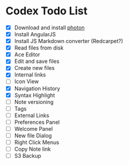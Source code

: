 # Codex Todo List

* [X] Download and install [photon](http://photonkit.com/components/)
* [X] Install AngularJS
* [X] Install JS Markdown converter (Redcarpet?)
* [X] Read files from disk
* [X] Ace Editor
* [X] Edit and save files
* [X] Create new files
* [X] Internal links
* [ ] Icon View
* [X] Navigation History
* [X] Syntax Highlight
* [ ] Note versioning
* [ ] Tags
* [ ] External Links
* [ ] Preferences Panel
* [ ] Welcome Panel
* [ ] New file Dialog
* [ ] Right Click Menus
* [ ] Copy Note link
* [ ] S3 Backup